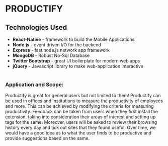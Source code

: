 # PRODUCTIFY
## Technologies Used
<ul>
 <li><b>React-Native</b> - framework to build the Mobile Applications</li>
 <li><b>Node.js</b> - event driven I/O for the backend</li>
 <li><b>Express</b> - fast node.js network app framework</li>
 <li><b>MongoDB</b> - Robust No-Sql Database</li>
 <li><b>Twitter Bootstrap</b> - great UI boilerplate for modern web apps</li>
 <li><b>jQuery</b> - Javascript library to make web-application interactive </li><br>
</ul>

### Application and Scope:
Productify is great for general users but not limited to them! Productify can be used in offices and institutions to measure the productivity of employees and more. This can be achieved by modifying the criteria for measuring productivity. Feedback can be taken from users when they first install the extension, taking into consideration their areas of interest and setting up tags for the same. Moreover, users will be asked to review their browsing history every day and tick out sites that they found useful. Over time, we would have a good idea as to what the user finds to be productive and provide suggestions based on the same.

